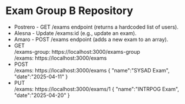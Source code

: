 <h1>Exam Group B Repository</h1>

<ul>
  <li>
    Postrero - GET /exams endpoint (returns a hardcoded list of users).
  </li>
  <li>
    Alesna - Update /exams:id (e.g., update an exam).
  </li>
  <li>
    Amaro - POST /exams endpoint (adds a new exam to an array).
  </li>
  <li>
    GET <br>
    /exams-group: https://localhost:3000/exams-group <br>
    /exams: https://localhost:3000/exams
  </li>
    <li>
    POST <br>
    /exams: https://localhost:3000/exams
    {
        "name":"SYSAD Exam",
        "date":"2025-04-11"
    }
  </li>    <li>
    PUT <br>
    /exams: https://localhost:3000/exams/1
    {
        "name":"INTRPOG Exam",
        "date":"2025-04-20"
    }
  </li>
</ul>


